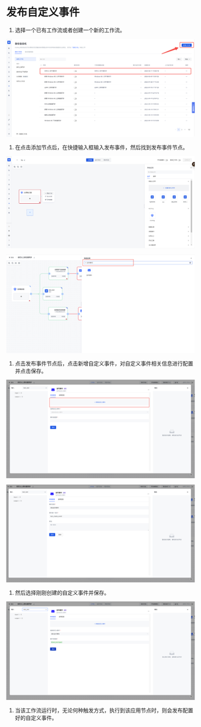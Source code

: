 # 发布自定义事件

1. 选择一个已有工作流或者创建一个新的工作流。

![](../../static/PzN8bQKIgo19cfxYVD0cY1oenub.png)

1. 在点击添加节点后，在快捷输入框输入发布事件，然后找到发布事件节点。

![](../../static/NbJ9btdiEo4gl1xXYl0cokw4nyc.png)

![](../../static/RImlb7W2WoM9f6xru5VczPIUn1c.png)

1. 点击发布事件节点后，点击新增自定义事件，对自定义事件相关信息进行配置并点击保存。

![](../../static/Sfo9bgAXGovJLLxXtwQcaHkFncf.png)

![](../../static/U7EYbgBz8oK9D5xP2EEcyCUDnxd.png)

1. 然后选择刚刚创建的自定义事件并保存。

![](../../static/XqZ8bP6lEoXBukxBEZkc1nRInKf.png)

1. 当该工作流运行时，无论何种触发方式，执行到该应用节点时，则会发布配置好的自定义事件。
